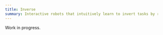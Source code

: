 ```yaml
---
title: Inverse
summary: Interactive robots that intuitively learn to invert tasks by reasoning about their execution, Horizon Europe EU project.
---
```


Work in progress.